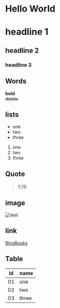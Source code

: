 # Hello World

# headline 1
## headline 2
### headline 3

## Words
**bold**   
~~delete~~

## lists
- one
- two
- three
1. one
2. two
3. three

## Quote
> 引用

## image
![test](https://blogbooks.net/wp-content/uploads/2023/01/image-3.png)

## link
[BlogBooks](https://blogbooks.net)

## Table
|id|name|
|---|---|
|01|one|
|02|two|
|03|three|
